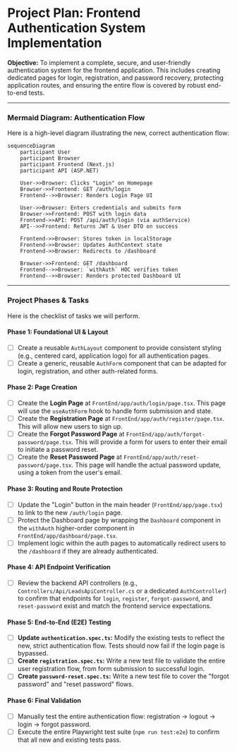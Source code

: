 # Project Plan: Frontend Authentication System Implementation

**Objective:** To implement a complete, secure, and user-friendly authentication system for the frontend application. This includes creating dedicated pages for login, registration, and password recovery, protecting application routes, and ensuring the entire flow is covered by robust end-to-end tests.

---

### Mermaid Diagram: Authentication Flow

Here is a high-level diagram illustrating the new, correct authentication flow:

```mermaid
sequenceDiagram
    participant User
    participant Browser
    participant Frontend (Next.js)
    participant API (ASP.NET)

    User->>Browser: Clicks "Login" on Homepage
    Browser->>Frontend: GET /auth/login
    Frontend-->>Browser: Renders Login Page UI

    User->>Browser: Enters credentials and submits form
    Browser->>Frontend: POST with login data
    Frontend->>API: POST /api/auth/login (via authService)
    API-->>Frontend: Returns JWT & User DTO on success

    Frontend->>Browser: Stores token in localStorage
    Frontend->>Browser: Updates AuthContext state
    Frontend->>Browser: Redirects to /dashboard

    Browser->>Frontend: GET /dashboard
    Frontend-->>Browser: `withAuth` HOC verifies token
    Frontend-->>Browser: Renders protected Dashboard UI
```

---

### Project Phases & Tasks

Here is the checklist of tasks we will perform.

#### Phase 1: Foundational UI & Layout
*   [ ] Create a reusable `AuthLayout` component to provide consistent styling (e.g., centered card, application logo) for all authentication pages.
*   [ ] Create a generic, reusable `AuthForm` component that can be adapted for login, registration, and other auth-related forms.

#### Phase 2: Page Creation
*   [ ] Create the **Login Page** at `FrontEnd/app/auth/login/page.tsx`. This page will use the `useAuthForm` hook to handle form submission and state.
*   [ ] Create the **Registration Page** at `FrontEnd/app/auth/register/page.tsx`. This will allow new users to sign up.
*   [ ] Create the **Forgot Password Page** at `FrontEnd/app/auth/forgot-password/page.tsx`. This will provide a form for users to enter their email to initiate a password reset.
*   [ ] Create the **Reset Password Page** at `FrontEnd/app/auth/reset-password/page.tsx`. This page will handle the actual password update, using a token from the user's email.

#### Phase 3: Routing and Route Protection
*   [ ] Update the "Login" button in the main header (`FrontEnd/app/page.tsx`) to link to the new `/auth/login` page.
*   [ ] Protect the Dashboard page by wrapping the `Dashboard` component in the `withAuth` higher-order component in `FrontEnd/app/dashboard/page.tsx`.
*   [ ] Implement logic within the auth pages to automatically redirect users to the `/dashboard` if they are already authenticated.

#### Phase 4: API Endpoint Verification
*   [ ] Review the backend API controllers (e.g., `Controllers/Api/LeadsApiController.cs` or a dedicated `AuthController`) to confirm that endpoints for `login`, `register`, `forgot-password`, and `reset-password` exist and match the frontend service expectations.

#### Phase 5: End-to-End (E2E) Testing
*   [ ] **Update `authentication.spec.ts`:** Modify the existing tests to reflect the new, strict authentication flow. Tests should now fail if the login page is bypassed.
*   [ ] **Create `registration.spec.ts`:** Write a new test file to validate the entire user registration flow, from form submission to successful login.
*   [ ] **Create `password-reset.spec.ts`:** Write a new test file to cover the "forgot password" and "reset password" flows.

#### Phase 6: Final Validation
*   [ ] Manually test the entire authentication flow: registration -> logout -> login -> forgot password.
*   [ ] Execute the entire Playwright test suite (`npm run test:e2e`) to confirm that all new and existing tests pass.